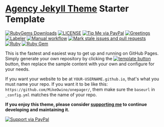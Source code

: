 # [Agency Jekyll Theme](https://github.com/raviriley/agency-jekyll-theme) Starter Template
[![RubyGems Downloads](https://img.shields.io/gem/dt/jekyll-agency.svg)](https://rubygems.org/gems/jekyll-agency)
[![LICENSE](https://img.shields.io/badge/license-MIT-lightgrey.svg)](https://github.com/MikeOwino/onepager/blob/master/LICENSE)
[![Tip Me via PayPal](https://img.shields.io/badge/PayPal-tip%20me-green.svg?logo=paypal)](https://www.paypal.me/mikeowino)
[![Greetings](https://github.com/MikeOwino/onepager/actions/workflows/greetings.yml/badge.svg)](https://github.com/MikeOwino/onepager/actions/workflows/greetings.yml)
[![Labeler](https://github.com/MikeOwino/onepager/actions/workflows/label.yml/badge.svg)](https://github.com/MikeOwino/onepager/actions/workflows/label.yml)
[![Manual workflow](https://github.com/MikeOwino/onepager/actions/workflows/manual.yml/badge.svg)](https://github.com/MikeOwino/onepager/actions/workflows/manual.yml)
[![Mark stale issues and pull requests](https://github.com/MikeOwino/onepager/actions/workflows/stale.yml/badge.svg)](https://github.com/MikeOwino/onepager/actions/workflows/stale.yml)
[![Ruby](https://github.com/MikeOwino/onepager/actions/workflows/ruby.yml/badge.svg)](https://github.com/MikeOwino/onepager/actions/workflows/ruby.yml)
[![Ruby Gem](https://github.com/MikeOwino/onepager/actions/workflows/gem-push.yml/badge.svg)](https://github.com/MikeOwino/onepager/actions/workflows/gem-push.yml)

This is the fastest and easiest way to get up and running on GitHub Pages.
Simply generate your own repository by clicking the [![template button](https://img.shields.io/badge/-Use%20this%20template-brightgreen)](https://github.com/MikeOwino/onepager/generate) button, 
then replace the sample content with your own and configure for your needs.

If you want your website to be at `YOUR-USERNAME.github.io`, that's what you must name your repo. If you want it to be like this: `https://github.com/MikeOwino/onepager/`, them make sure the `baseurl` in `_config.yml` matches the name of your repo.

**If you enjoy this theme, please consider [supporting me](https://www.paypal.me/mikeowino) to continue developing and maintaining it.**

[![Support via PayPal](https://cdn.rawgit.com/twolfson/paypal-github-button/1.0.0/dist/button.svg)](https://www.paypal.me/mikeowino)
